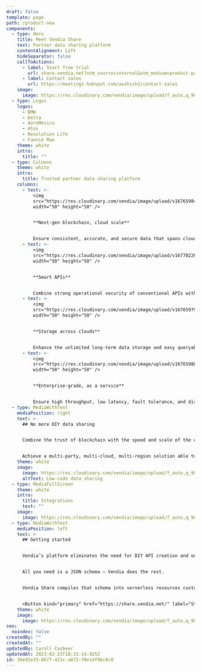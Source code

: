 ```yaml
---
draft: false
template: page
path: /product-new
components:
  - type: Hero
    title: Meet Vendia Share
    text: Partner data sharing platform
    contentAlignment: Left
    hideSeparator: false
    callToActions:
      - label: Start free trial
        url: share.vendia.net?utm_source=internal&utm_medium=product-page&utm_campaign=vendia
      - label: Contact sales
        url: https://meetings.hubspot.com/aashish3/contact-sales
    image:
      image: https://res.cloudinary.com/vendia/image/upload/f_auto,q_90/v1666829792/user-images.githubusercontent.com..107442245..198142583-7df66b47-19d7-404f-a78e-8b0443f57804.png
  - type: Logos
    logos:
      - BMW
      - Delta
      - AeroMexico
      - Atos
      - Resolution Life
      - Fannie Mae
    theme: white
    intro:
      title: ""
  - type: Columns
    theme: white
    intro:
      title: Trusted partner data sharing platform
    columns:
      - text: >-
          <img
          src="https://res.cloudinary.com/vendia/image/upload/v1676598493/Website/Icons/Tech_48_omr85u.png"  class="image-float-center"
          width="50" height="50" />


          **Next-gen blockchain, cloud scale**


          Ensure consistent, accurate, and secure data that spans clouds, companies, and geographies by leveling up blockchain with cloud scale and low latency.
      - text: >-
          <img
          src="https://res.cloudinary.com/vendia/image/upload/v1677022678/Website/Icons/API_Icon_doq9dr.png"  class="image-float-center"
          width="50" height="50" />


          **Smart APIs**


          Combine strong operational security of conventional APIs with the ability to easily model and evolve the data schema.
      - text: >-
          <img
          src="https://res.cloudinary.com/vendia/image/upload/v1676597948/Website/Icons/Cloud_28_yacnll.png"  class="image-float-center"
          width="50" height="50" />


          **Storage across clouds**


          Enhance the unlimited long-term data storage and easy queryability of a conventional centralized database with storage for files and multi-cloud, cross-party data sharing.
      - text: >-
          <img
          src="https://res.cloudinary.com/vendia/image/upload/v1676598852/Website/Icons/Enterprise_Buildings_rq2o39.png"  class="image-float-center"
          width="50" height="50" />


          **Enterprise-grade, as a service**


          Ensure high throughput, low latency, fault tolerance, and disaster recovery across all your real-time data sharing – all with zero ops footprint.
  - type: MediaWithText
    mediaPosition: right
    text: >-
      ## No more DIY data sharing


      Combine the trust of blockchain with the speed and scale of the cloud—all as a low-code service.


      Achieve a multi-party, multi-cloud, multi-region solution able to connect applications and data with other departments, companies, and clouds—all without having to write code or manage servers.
    theme: white
    image:
      image: https://res.cloudinary.com/vendia/image/upload/f_auto,q_90/v1674599502/Website/Iso/Code_oy4wke.png
      altText: Low-code data sharing
  - type: MediaFullScreen
    theme: white
    intro:
      title: Integrations
      text: ""
    image:
      image: https://res.cloudinary.com/vendia/image/upload/f_auto,q_90/v1677026583/Website/Integration%20logos/Integration_logos_xxijlg.png
  - type: MediaWithText
    mediaPosition: left
    text: >-
      ## Getting started


      Vendia’s platform eliminates the need for DIY API creation and underlying infrastructure design, provisioning, and management.


      All you need is a JSON schema – Vendia does the rest.   


      Vendia Share compiles that schema into serverless resources customized to your model and then deploys a powerful, fully-managed https-based GraphQL engine for reading and writing your data, with full type checking.


      <Button kind="primary" href="https://share.vendia.net/" label="Start free trial" />
    theme: white
    image:
      image: https://res.cloudinary.com/vendia/image/upload/f_auto,q_90/v1677022472/Website/Product%20thumbnails/Thumnails_for_Vendia_Share_dcyovl.png
seo:
  noindex: false
createdBy: ""
createdAt: ""
updatedBy: Caroll Casbeer
updatedAt: 2023-02-23T18:31:14.925Z
id: 30e92e35-8677-423c-a872-f0e14f9bc0c0
---
```

